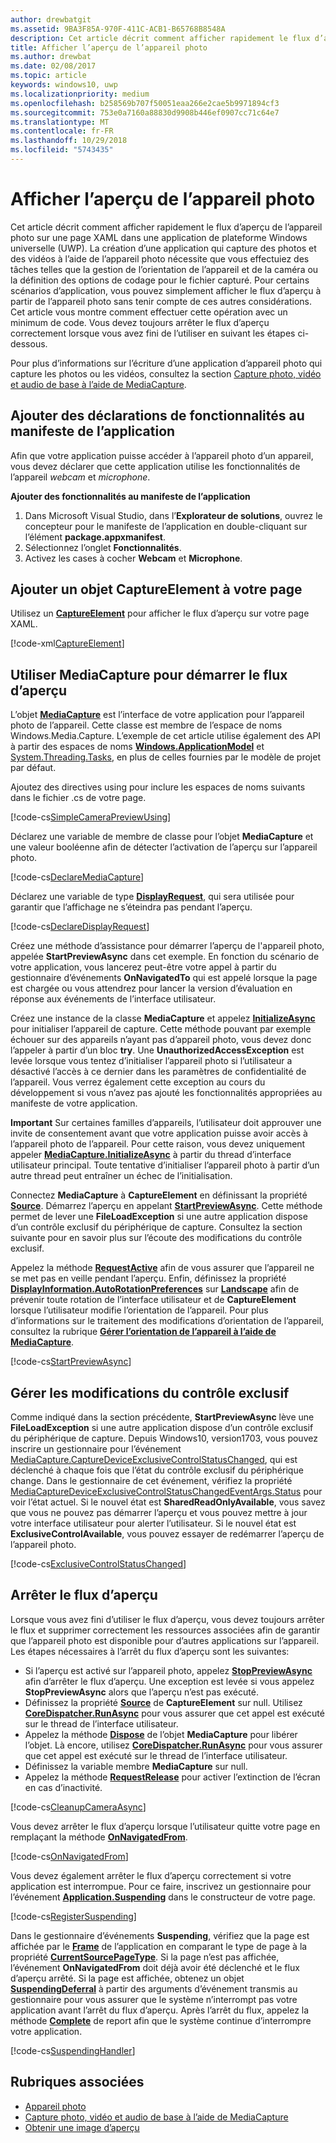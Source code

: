 ```yaml
---
author: drewbatgit
ms.assetid: 9BA3F85A-970F-411C-ACB1-B65768B8548A
description: Cet article décrit comment afficher rapidement le flux d’aperçu de l’appareil photo sur une page XAML dans une application de plateforme Windows universelle (UWP).
title: Afficher l’aperçu de l’appareil photo
ms.author: drewbat
ms.date: 02/08/2017
ms.topic: article
keywords: windows10, uwp
ms.localizationpriority: medium
ms.openlocfilehash: b258569b707f50051eaa266e2cae5b9971894cf3
ms.sourcegitcommit: 753e0a7160a88830d9908b446ef0907cc71c64e7
ms.translationtype: MT
ms.contentlocale: fr-FR
ms.lasthandoff: 10/29/2018
ms.locfileid: "5743435"
---
```

# <a name="display-the-camera-preview"></a>Afficher l’aperçu de l’appareil photo


Cet article décrit comment afficher rapidement le flux d’aperçu de l’appareil photo sur une page XAML dans une application de plateforme Windows universelle (UWP). La création d’une application qui capture des photos et des vidéos à l’aide de l’appareil photo nécessite que vous effectuiez des tâches telles que la gestion de l’orientation de l’appareil et de la caméra ou la définition des options de codage pour le fichier capturé. Pour certains scénarios d’application, vous pouvez simplement afficher le flux d’aperçu à partir de l’appareil photo sans tenir compte de ces autres considérations. Cet article vous montre comment effectuer cette opération avec un minimum de code. Vous devez toujours arrêter le flux d’aperçu correctement lorsque vous avez fini de l’utiliser en suivant les étapes ci-dessous.

Pour plus d’informations sur l’écriture d’une application d’appareil photo qui capture les photos ou les vidéos, consultez la section [Capture photo, vidéo et audio de base à l’aide de MediaCapture](basic-photo-video-and-audio-capture-with-MediaCapture.md).

## <a name="add-capability-declarations-to-the-app-manifest"></a>Ajouter des déclarations de fonctionnalités au manifeste de l’application

Afin que votre application puisse accéder à l’appareil photo d’un appareil, vous devez déclarer que cette application utilise les fonctionnalités de l’appareil *webcam* et *microphone*. 

**Ajouter des fonctionnalités au manifeste de l’application**

1.  Dans Microsoft Visual Studio, dans l’**Explorateur de solutions**, ouvrez le concepteur pour le manifeste de l’application en double-cliquant sur l’élément **package.appxmanifest**.
2.  Sélectionnez l’onglet **Fonctionnalités**.
3.  Activez les cases à cocher **Webcam** et **Microphone**.

## <a name="add-a-captureelement-to-your-page"></a>Ajouter un objet CaptureElement à votre page

Utilisez un [**CaptureElement**](https://msdn.microsoft.com/library/windows/apps/br209278) pour afficher le flux d’aperçu sur votre page XAML.

[!code-xml[CaptureElement](./code/SimpleCameraPreview_Win10/cs/MainPage.xaml#SnippetCaptureElement)]



## <a name="use-mediacapture-to-start-the-preview-stream"></a>Utiliser MediaCapture pour démarrer le flux d’aperçu

L’objet [**MediaCapture**](https://msdn.microsoft.com/library/windows/apps/br241124) est l’interface de votre application pour l’appareil photo de l’appareil. Cette classe est membre de l’espace de noms Windows.Media.Capture. L’exemple de cet article utilise également des API à partir des espaces de noms [**Windows.ApplicationModel**](https://msdn.microsoft.com/library/windows/apps/br224691) et [System.Threading.Tasks](https://msdn.microsoft.com/library/windows/apps/xaml/system.threading.tasks.aspx), en plus de celles fournies par le modèle de projet par défaut.

Ajoutez des directives using pour inclure les espaces de noms suivants dans le fichier .cs de votre page.

[!code-cs[SimpleCameraPreviewUsing](./code/SimpleCameraPreview_Win10/cs/MainPage.xaml.cs#SnippetSimpleCameraPreviewUsing)]

Déclarez une variable de membre de classe pour l’objet **MediaCapture** et une valeur booléenne afin de détecter l’activation de l’aperçu sur l’appareil photo. 

[!code-cs[DeclareMediaCapture](./code/SimpleCameraPreview_Win10/cs/MainPage.xaml.cs#SnippetDeclareMediaCapture)]

Déclarez une variable de type [**DisplayRequest**](https://msdn.microsoft.com/library/windows/apps/Windows.System.Display.DisplayRequest), qui sera utilisée pour garantir que l’affichage ne s’éteindra pas pendant l’aperçu.

[!code-cs[DeclareDisplayRequest](./code/SimpleCameraPreview_Win10/cs/MainPage.xaml.cs#SnippetDeclareDisplayRequest)]

Créez une méthode d’assistance pour démarrer l’aperçu de l'appareil photo, appelée **StartPreviewAsync** dans cet exemple. En fonction du scénario de votre application, vous lancerez peut-être votre appel à partir du gestionnaire d’événements **OnNavigatedTo** qui est appelé lorsque la page est chargée ou vous attendrez pour lancer la version d’évaluation en réponse aux événements de l’interface utilisateur.

Créez une instance de la classe **MediaCapture** et appelez [**InitializeAsync**](https://msdn.microsoft.com/library/windows/apps/br226598) pour initialiser l’appareil de capture. Cette méthode pouvant par exemple échouer sur des appareils n’ayant pas d’appareil photo, vous devez donc l’appeler à partir d’un bloc **try**. Une **UnauthorizedAccessException** est levée lorsque vous tentez d’initialiser l’appareil photo si l’utilisateur a désactivé l’accès à ce dernier dans les paramètres de confidentialité de l’appareil. Vous verrez également cette exception au cours du développement si vous n’avez pas ajouté les fonctionnalités appropriées au manifeste de votre application.

**Important** Sur certaines familles d’appareils, l’utilisateur doit approuver une invite de consentement avant que votre application puisse avoir accès à l’appareil photo de l’appareil. Pour cette raison, vous devez uniquement appeler [**MediaCapture.InitializeAsync**](https://msdn.microsoft.com/library/windows/apps/br226598) à partir du thread d’interface utilisateur principal. Toute tentative d’initialiser l’appareil photo à partir d’un autre thread peut entraîner un échec de l’initialisation.

Connectez **MediaCapture** à **CaptureElement** en définissant la propriété [**Source**](https://msdn.microsoft.com/library/windows/apps/br209280). Démarrez l’aperçu en appelant [**StartPreviewAsync**](https://msdn.microsoft.com/library/windows/apps/br226613). Cette méthode permet de lever une **FileLoadException** si une autre application dispose d’un contrôle exclusif du périphérique de capture. Consultez la section suivante pour en savoir plus sur l’écoute des modifications du contrôle exclusif.

Appelez la méthode [**RequestActive**](https://msdn.microsoft.com/library/windows/apps/Windows.System.Display.DisplayRequest.RequestActive) afin de vous assurer que l’appareil ne se met pas en veille pendant l’aperçu. Enfin, définissez la propriété [**DisplayInformation.AutoRotationPreferences**](https://msdn.microsoft.com/library/windows/apps/Windows.Graphics.Display.DisplayInformation.AutoRotationPreferences) sur [**Landscape**](https://msdn.microsoft.com/library/windows/apps/Windows.Graphics.Display.DisplayOrientations) afin de prévenir toute rotation de l’interface utilisateur et de **CaptureElement** lorsque l’utilisateur modifie l’orientation de l’appareil. Pour plus d’informations sur le traitement des modifications d’orientation de l’appareil, consultez la rubrique [**Gérer l’orientation de l’appareil à l’aide de MediaCapture**](handle-device-orientation-with-mediacapture.md).  

[!code-cs[StartPreviewAsync](./code/SimpleCameraPreview_Win10/cs/MainPage.xaml.cs#SnippetStartPreviewAsync)]

## <a name="handle-changes-in-exclusive-control"></a>Gérer les modifications du contrôle exclusif
Comme indiqué dans la section précédente, **StartPreviewAsync** lève une **FileLoadException** si une autre application dispose d’un contrôle exclusif du périphérique de capture. Depuis Windows10, version1703, vous pouvez inscrire un gestionnaire pour l’événement [MediaCapture.CaptureDeviceExclusiveControlStatusChanged](https://docs.microsoft.com/uwp/api/Windows.Media.Capture.MediaCapture.CaptureDeviceExclusiveControlStatusChanged), qui est déclenché à chaque fois que l’état du contrôle exclusif du périphérique change. Dans le gestionnaire de cet événement, vérifiez la propriété [MediaCaptureDeviceExclusiveControlStatusChangedEventArgs.Status](https://docs.microsoft.com/uwp/api/windows.media.capture.mediacapturedeviceexclusivecontrolstatuschangedeventargs.Status) pour voir l’état actuel. Si le nouvel état est **SharedReadOnlyAvailable**, vous savez que vous ne pouvez pas démarrer l’aperçu et vous pouvez mettre à jour votre interface utilisateur pour alerter l’utilisateur. Si le nouvel état est **ExclusiveControlAvailable**, vous pouvez essayer de redémarrer l’aperçu de l’appareil photo.

[!code-cs[ExclusiveControlStatusChanged](./code/SimpleCameraPreview_Win10/cs/MainPage.xaml.cs#SnippetExclusiveControlStatusChanged)]

## <a name="shut-down-the-preview-stream"></a>Arrêter le flux d’aperçu

Lorsque vous avez fini d’utiliser le flux d’aperçu, vous devez toujours arrêter le flux et supprimer correctement les ressources associées afin de garantir que l’appareil photo est disponible pour d’autres applications sur l’appareil. Les étapes nécessaires à l’arrêt du flux d’aperçu sont les suivantes:

-   Si l’aperçu est activé sur l’appareil photo, appelez [**StopPreviewAsync**](https://msdn.microsoft.com/library/windows/apps/br226622) afin d’arrêter le flux d’aperçu. Une exception est levée si vous appelez **StopPreviewAsync** alors que l’aperçu n’est pas exécuté.
-   Définissez la propriété [**Source**](https://msdn.microsoft.com/library/windows/apps/br209280) de **CaptureElement** sur null. Utilisez [**CoreDispatcher.RunAsync**](https://msdn.microsoft.com/library/windows/apps/windows.ui.core.coredispatcher.runasync.aspx) pour vous assurer que cet appel est exécuté sur le thread de l’interface utilisateur.
-   Appelez la méthode [**Dispose**](https://msdn.microsoft.com/library/windows/apps/dn278858) de l’objet **MediaCapture** pour libérer l’objet. Là encore, utilisez [**CoreDispatcher.RunAsync**](https://msdn.microsoft.com/library/windows/apps/windows.ui.core.coredispatcher.runasync.aspx) pour vous assurer que cet appel est exécuté sur le thread de l’interface utilisateur.
-   Définissez la variable membre **MediaCapture** sur null.
-   Appelez la méthode [**RequestRelease**](https://msdn.microsoft.com/library/windows/apps/Windows.System.Display.DisplayRequest.RequestRelease) pour activer l’extinction de l’écran en cas d’inactivité.

[!code-cs[CleanupCameraAsync](./code/SimpleCameraPreview_Win10/cs/MainPage.xaml.cs#SnippetCleanupCameraAsync)]

Vous devez arrêter le flux d’aperçu lorsque l’utilisateur quitte votre page en remplaçant la méthode [**OnNavigatedFrom**](https://msdn.microsoft.com/library/windows/apps/br227507).

[!code-cs[OnNavigatedFrom](./code/SimpleCameraPreview_Win10/cs/MainPage.xaml.cs#SnippetOnNavigatedFrom)]

Vous devez également arrêter le flux d’aperçu correctement si votre application est interrompue. Pour ce faire, inscrivez un gestionnaire pour l’événement [**Application.Suspending**](https://msdn.microsoft.com/library/windows/apps/br205860) dans le constructeur de votre page.

[!code-cs[RegisterSuspending](./code/SimpleCameraPreview_Win10/cs/MainPage.xaml.cs#SnippetRegisterSuspending)]

Dans le gestionnaire d’événements **Suspending**, vérifiez que la page est affichée par le [**Frame**](https://msdn.microsoft.com/library/windows/apps/br242682) de l’application en comparant le type de page à la propriété [**CurrentSourcePageType**](https://msdn.microsoft.com/library/windows/apps/hh702390). Si la page n’est pas affichée, l’événement **OnNavigatedFrom** doit déjà avoir été déclenché et le flux d’aperçu arrêté. Si la page est affichée, obtenez un objet [**SuspendingDeferral**](https://msdn.microsoft.com/library/windows/apps/br224684) à partir des arguments d’événement transmis au gestionnaire pour vous assurer que le système n’interrompt pas votre application avant l’arrêt du flux d’aperçu. Après l’arrêt du flux, appelez la méthode [**Complete**](https://msdn.microsoft.com/library/windows/apps/br224685) de report afin que le système continue d’interrompre votre application.

[!code-cs[SuspendingHandler](./code/SimpleCameraPreview_Win10/cs/MainPage.xaml.cs#SnippetSuspendingHandler)]


## <a name="related-topics"></a>Rubriques associées

* [Appareil photo](camera.md)
* [Capture photo, vidéo et audio de base à l’aide de MediaCapture](basic-photo-video-and-audio-capture-with-MediaCapture.md)
* [Obtenir une image d’aperçu](get-a-preview-frame.md)
